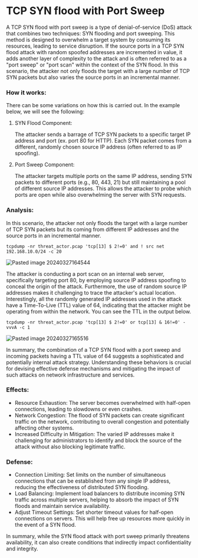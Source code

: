 #  TCP SYN flood with Port Sweep

A TCP SYN flood with port sweep is a type of denial-of-service (DoS) attack that combines two techniques: SYN flooding and port sweeping. This method is designed to overwhelm a target system by consuming its resources, leading to service disruption.
If the source ports in a TCP SYN flood attack with random spoofed addresses are incremented in value, it adds another layer of complexity to the attack and is often referred to as a "port sweep" or "port scan" within the context of the SYN flood. In this scenario, the attacker not only floods the target with a large number of TCP SYN packets but also varies the source ports in an incremental manner.

### How it works:

There can be some variations on how this is carried out. In the example below, we will see the following:

1. SYN Flood Component:

    The attacker sends a barrage of TCP SYN packets to a specific target IP address and port (ex. port 80 for HTTP).
    Each SYN packet comes from a different, randomly chosen source IP address (often referred to as IP spoofing).

2. Port Sweep Component:

    The attacker targets multiple ports on the same IP address, sending SYN packets to different ports (e.g., 80, 443, 21) but still maintaining a pool of different source IP addresses.
    This allows the attacker to probe which ports are open while also overwhelming the server with SYN requests.

### Analysis:

In this scenario, the attacker not only floods the target with a large number of TCP SYN packets but its coming from different IP addresses and the source ports in an incremental manner.

```
tcpdump -nr threat_actor.pcap 'tcp[13] $ 2!=0' and ! src net 192.168.10.0/24 -c 20
```

![Pasted image 20240327164544](https://github.com/lm3nitro/Projects/assets/55665256/30414810-fef8-43bc-8f34-6f853194ad9d)

The attacker is conducting a port scan on an internal web server, specifically targeting port 80, by employing source IP address spoofing to conceal the origin of the attack. Furthermore, the use of random source IP addresses makes it challenging to trace the attacker's actual location. Interestingly, all the randomly generated IP addresses used in the attack have a Time-To-Live (TTL) value of 64, indicating that the attacker might be operating from within the network. You can see the TTL in the output below.
```
tcpdump -nr threat_actor.pcap 'tcp[13] $ 2!=0' or tcp[13] & 16!=0' -vvvA -c 1
```
![Pasted image 20240327165516](https://github.com/lm3nitro/Projects/assets/55665256/32ba57a4-79de-4b4c-8b3d-09a13ee98f7f)

In summary, the combination of a TCP SYN flood with a port sweep and incoming packets having a TTL value of 64 suggests a sophisticated and potentially internal attack strategy. Understanding these behaviors is crucial for devising effective defense mechanisms and mitigating the impact of such attacks on network infrastructure and services.

### Effects:

+ Resource Exhaustion: The server becomes overwhelmed with half-open connections, leading to slowdowns or even crashes.
+ Network Congestion: The flood of SYN packets can create significant traffic on the network, contributing to overall congestion and potentially affecting other systems.
+ Increased Difficulty in Mitigation: The varied IP addresses make it challenging for administrators to identify and block the source of the attack without also blocking legitimate traffic.

### Defense: 

+ Connection Limiting: Set limits on the number of simultaneous connections that can be established from any single IP address, reducing the effectiveness of distributed SYN flooding.
+ Load Balancing: Implement load balancers to distribute incoming SYN traffic across multiple servers, helping to absorb the impact of SYN floods and maintain service availability.
+ Adjust Timeout Settings: Set shorter timeout values for half-open connections on servers. This will help free up resources more quickly in the event of a SYN flood.

In summary, while the SYN flood attack with port sweep primarily threatens availability, it can also create conditions that indirectly impact confidentiality and integrity.
